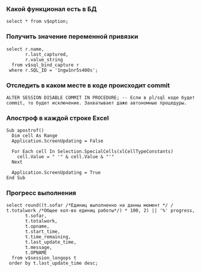 ### Какой функционал есть в БД
````
select * from v$option;
````


### Получить значение переменной привязки
````
select r.name,
       r.last_captured,
       r.value_string
  from v$sql_bind_capture r
 where r.SQL_ID = '1ngw1nr5s400s';
````


### Отследить в каком месте в коде происходит commit
````
ALTER SESSION DISABLE COMMIT IN PROCEDURE; -- Если в pl/sql коде будет commit, то будет исключение. Захватывает даже автономные процедуры.
````

### Апостроф в каждой строке Excel
```
Sub apostrof()
  Dim cell As Range
  Application.ScreenUpdating = False
  
  For Each cell In Selection.SpecialCells(xlCellTypeConstants)
    cell.Value = " '" & cell.Value & "'"
  Next
  
  Application.ScreenUpdating = True
End Sub
```


### Прогресс выполнения
````
select round((t.sofar /*Единиц выполненно на данны момент */ / t.totalwork /*Общее кол-во единиц работы*/) * 100, 2) || '%' progress,
       t.sofar,
       t.totalwork,
       t.opname,
       t.start_time,
       t.time_remaining,
       t.last_update_time,
       t.message,
       t.OPNAME
  from v$session_longops t
 order by t.last_update_time desc;
````